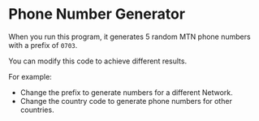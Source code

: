 # Phone Number Generator

When you run this program, it generates 5 random MTN phone numbers with a prefix of `0703`.

You can modify this code to achieve different results.

For example:

- Change the prefix to generate numbers for a different Network.
- Change the country code to generate phone numbers for other countries.
